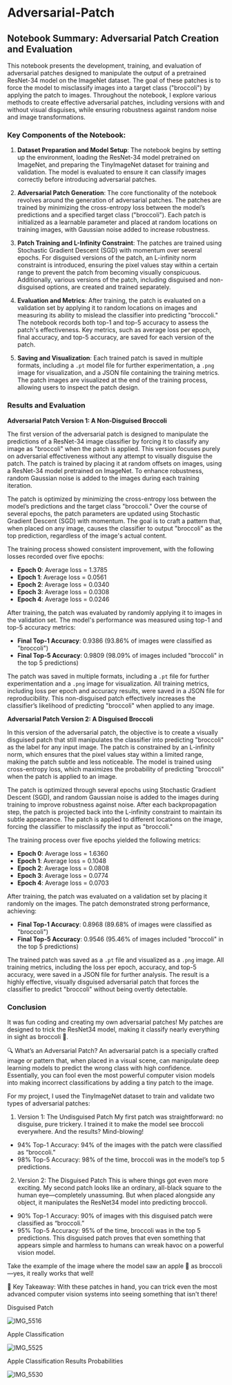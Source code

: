 # Adversarial-Patch

## Notebook Summary: Adversarial Patch Creation and Evaluation ##

This notebook presents the development, training, and evaluation of adversarial patches designed to manipulate the output of a pretrained ResNet-34 model on the ImageNet dataset. The goal of these patches is to force the model to misclassify images into a target class ("broccoli") by applying the patch to images. Throughout the notebook, I explore various methods to create effective adversarial patches, including versions with and without visual disguises, while ensuring robustness against random noise and image transformations.

### Key Components of the Notebook:

1. **Dataset Preparation and Model Setup**:
   The notebook begins by setting up the environment, loading the ResNet-34 model pretrained on ImageNet, and preparing the TinyImageNet dataset for training and validation. The model is evaluated to ensure it can classify images correctly before introducing adversarial patches.

2. **Adversarial Patch Generation**:
   The core functionality of the notebook revolves around the generation of adversarial patches. The patches are trained by minimizing the cross-entropy loss between the model’s predictions and a specified target class ("broccoli"). Each patch is initialized as a learnable parameter and placed at random locations on training images, with Gaussian noise added to increase robustness.

3. **Patch Training and L-Infinity Constraint**:
   The patches are trained using Stochastic Gradient Descent (SGD) with momentum over several epochs. For disguised versions of the patch, an L-infinity norm constraint is introduced, ensuring the pixel values stay within a certain range to prevent the patch from becoming visually conspicuous. Additionally, various versions of the patch, including disguised and non-disguised options, are created and trained separately.

4. **Evaluation and Metrics**:
   After training, the patch is evaluated on a validation set by applying it to random locations on images and measuring its ability to mislead the classifier into predicting "broccoli." The notebook records both top-1 and top-5 accuracy to assess the patch's effectiveness. Key metrics, such as average loss per epoch, final accuracy, and top-5 accuracy, are saved for each version of the patch.

5. **Saving and Visualization**:
   Each trained patch is saved in multiple formats, including a `.pt` model file for further experimentation, a `.png` image for visualization, and a JSON file containing the training metrics. The patch images are visualized at the end of the training process, allowing users to inspect the patch design.

### Results and Evaluation

**Adversarial Patch Version 1: A Non-Disguised Broccoli**

The first version of the adversarial patch is designed to manipulate the predictions of a ResNet-34 image classifier by forcing it to classify any image as "broccoli" when the patch is applied. This version focuses purely on adversarial effectiveness without any attempt to visually disguise the patch. The patch is trained by placing it at random offsets on images, using a ResNet-34 model pretrained on ImageNet. To enhance robustness, random Gaussian noise is added to the images during each training iteration.

The patch is optimized by minimizing the cross-entropy loss between the model’s predictions and the target class "broccoli." Over the course of several epochs, the patch parameters are updated using Stochastic Gradient Descent (SGD) with momentum. The goal is to craft a pattern that, when placed on any image, causes the classifier to output "broccoli" as the top prediction, regardless of the image's actual content.

The training process showed consistent improvement, with the following losses recorded over five epochs:
- **Epoch 0**: Average loss = 1.3785
- **Epoch 1**: Average loss = 0.0561
- **Epoch 2**: Average loss = 0.0340
- **Epoch 3**: Average loss = 0.0308
- **Epoch 4**: Average loss = 0.0246

After training, the patch was evaluated by randomly applying it to images in the validation set. The model's performance was measured using top-1 and top-5 accuracy metrics:
- **Final Top-1 Accuracy**: 0.9386 (93.86% of images were classified as "broccoli")
- **Final Top-5 Accuracy**: 0.9809 (98.09% of images included "broccoli" in the top 5 predictions)

The patch was saved in multiple formats, including a `.pt` file for further experimentation and a `.png` image for visualization. All training metrics, including loss per epoch and accuracy results, were saved in a JSON file for reproducibility. This non-disguised patch effectively increases the classifier’s likelihood of predicting "broccoli" when applied to any image.

**Adversarial Patch Version 2: A Disguised Broccoli**

In this version of the adversarial patch, the objective is to create a visually disguised patch that still manipulates the classifier into predicting "broccoli" as the label for any input image. The patch is constrained by an L-infinity norm, which ensures that the pixel values stay within a limited range, making the patch subtle and less noticeable. The model is trained using cross-entropy loss, which maximizes the probability of predicting "broccoli" when the patch is applied to an image.

The patch is optimized through several epochs using Stochastic Gradient Descent (SGD), and random Gaussian noise is added to the images during training to improve robustness against noise. After each backpropagation step, the patch is projected back into the L-infinity constraint to maintain its subtle appearance. The patch is applied to different locations on the image, forcing the classifier to misclassify the input as "broccoli."

The training process over five epochs yielded the following metrics:
- **Epoch 0**: Average loss = 1.6360
- **Epoch 1**: Average loss = 0.1048
- **Epoch 2**: Average loss = 0.0808
- **Epoch 3**: Average loss = 0.0774
- **Epoch 4**: Average loss = 0.0703

After training, the patch was evaluated on a validation set by placing it randomly on the images. The patch demonstrated strong performance, achieving:
- **Final Top-1 Accuracy**: 0.8968 (89.68% of images were classified as "broccoli")
- **Final Top-5 Accuracy**: 0.9546 (95.46% of images included "broccoli" in the top 5 predictions)

The trained patch was saved as a `.pt` file and visualized as a `.png` image. All training metrics, including the loss per epoch, accuracy, and top-5 accuracy, were saved in a JSON file for further analysis. The result is a highly effective, visually disguised adversarial patch that forces the classifier to predict "broccoli" without being overtly detectable.

### Conclusion

It was fun coding and creating my own adversarial patches! My patches are designed to trick the ResNet34 model, making it classify nearly everything in sight as broccoli 🥦.

🔍 What’s an Adversarial Patch? An adversarial patch is a specially crafted image or pattern that, when placed in a visual scene, can manipulate deep learning models to predict the wrong class with high confidence. Essentially, you can fool even the most powerful computer vision models into making incorrect classifications by adding a tiny patch to the image.

For my project, I used the TinyImageNet dataset to train and validate two types of adversarial patches:

1. Version 1: The Undisguised Patch My first patch was straightforward: no disguise, pure trickery. I trained it to make the model see broccoli everywhere. And the results? Mind-blowing!
 - 94% Top-1 Accuracy: 94% of the images with the patch were classified as “broccoli.”
 - 98% Top-5 Accuracy: 98% of the time, broccoli was in the model’s top 5 predictions.
   
2. Version 2: The Disguised Patch This is where things got even more exciting. My second patch looks like an ordinary, all-black square to the human eye—completely unassuming. But when placed alongside any object, it manipulates the ResNet34 model into predicting broccoli.
 - 90% Top-1 Accuracy: 90% of images with this disguised patch were classified as “broccoli.”
 - 95% Top-5 Accuracy: 95% of the time, broccoli was in the top 5 predictions. This disguised patch proves that even something that appears simple and harmless to humans can wreak havoc on a powerful vision model.

Take the example of the image where the model saw an apple 🍏 as broccoli—yes, it really works that well!

🎉 Key Takeaway: With these patches in hand, you can trick even the most advanced computer vision systems into seeing something that isn't there!

Disguised Patch

![IMG_5516](https://github.com/user-attachments/assets/6f476fd2-8366-4999-ba3b-732c29e5539c)

Apple Classification 

![IMG_5525](https://github.com/user-attachments/assets/f1605edd-ac04-473c-a94b-6b81af2ee533)

Apple Classification Results Probabilities

![IMG_5530](https://github.com/user-attachments/assets/e1f7f9f6-e683-4c7c-bb42-69429d63c837)

